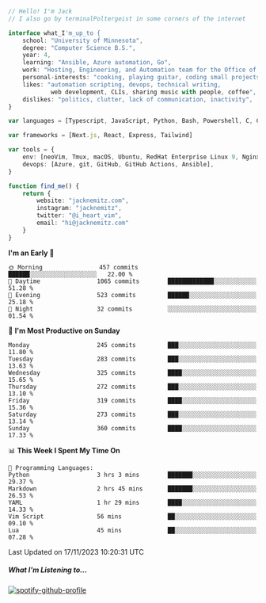 ```typescript
// Hello! I'm Jack
// I also go by terminalPoltergeist in some corners of the internet

interface what_I'm_up_to {
    school: "University of Minnesota",
    degree: "Computer Science B.S.",
    year: 4,
    learning: "Ansible, Azure automation, Go",
    work: "Hosting, Engineering, and Automation team for the Office of Information Technology at UMN",
    personal-interests: "cooking, playing guitar, coding small projects",
    likes: "automation scripting, devops, technical writing,
            web development, CLIs, sharing music with people, coffee",
    dislikes: "politics, clutter, lack of communication, inactivity",
}

var languages = [Typescript, JavaScript, Python, Bash, Powershell, C, C++, HTML, CSS]

var frameworks = [Next.js, React, Express, Tailwind]

var tools = {
    env: [neoVim, Tmux, macOS, Ubuntu, RedHat Enterprise Linux 9, Nginx, DigitalOcean, Cloudflare],
    devops: [Azure, git, GitHub, GitHub Actions, Ansible],
}

function find_me() {
    return {
        website: "jacknemitz.com",
        instagram: "jacknemitz",
        twitter: "@i_heart_vim",
        email: "hi@jacknemitz.com"
    }
}
```

<!--START_SECTION:waka-->
**I'm an Early 🐤** 

```text
🌞 Morning                457 commits         ██████░░░░░░░░░░░░░░░░░░░   22.00 % 
🌆 Daytime                1065 commits        █████████████░░░░░░░░░░░░   51.28 % 
🌃 Evening                523 commits         ██████░░░░░░░░░░░░░░░░░░░   25.18 % 
🌙 Night                  32 commits          ░░░░░░░░░░░░░░░░░░░░░░░░░   01.54 % 
```
📅 **I'm Most Productive on Sunday** 

```text
Monday                   245 commits         ███░░░░░░░░░░░░░░░░░░░░░░   11.80 % 
Tuesday                  283 commits         ███░░░░░░░░░░░░░░░░░░░░░░   13.63 % 
Wednesday                325 commits         ████░░░░░░░░░░░░░░░░░░░░░   15.65 % 
Thursday                 272 commits         ███░░░░░░░░░░░░░░░░░░░░░░   13.10 % 
Friday                   319 commits         ████░░░░░░░░░░░░░░░░░░░░░   15.36 % 
Saturday                 273 commits         ███░░░░░░░░░░░░░░░░░░░░░░   13.14 % 
Sunday                   360 commits         ████░░░░░░░░░░░░░░░░░░░░░   17.33 % 
```


📊 **This Week I Spent My Time On** 

```text
💬 Programming Languages: 
Python                   3 hrs 3 mins        ███████░░░░░░░░░░░░░░░░░░   29.37 % 
Markdown                 2 hrs 45 mins       ███████░░░░░░░░░░░░░░░░░░   26.53 % 
YAML                     1 hr 29 mins        ████░░░░░░░░░░░░░░░░░░░░░   14.33 % 
Vim Script               56 mins             ██░░░░░░░░░░░░░░░░░░░░░░░   09.10 % 
Lua                      45 mins             ██░░░░░░░░░░░░░░░░░░░░░░░   07.28 % 
```


 Last Updated on 17/11/2023 10:20:31 UTC
<!--END_SECTION:waka-->

##### What I'm Listening to...

[![spotify-github-profile](https://spotify-github-profile.vercel.app/api/view?uid=jack.nemitz&cover_image=true&show_offline=true&bar_color=53b14f&bar_color_cover=false&background_color=121212FF)](https://spotify-github-profile.vercel.app/api/view?uid=jack.nemitz&redirect=true)

